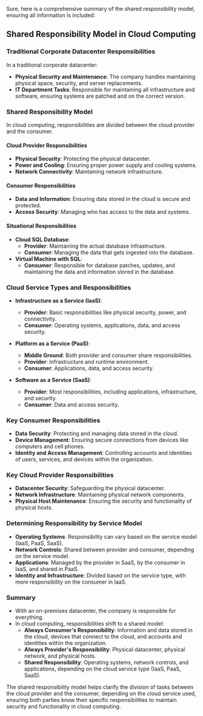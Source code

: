 Sure, here is a comprehensive summary of the shared responsibility model, ensuring all information is included:

## Shared Responsibility Model in Cloud Computing

### Traditional Corporate Datacenter Responsibilities
In a traditional corporate datacenter:
- **Physical Security and Maintenance**: The company handles maintaining physical space, security, and server replacements.
- **IT Department Tasks**: Responsible for maintaining all infrastructure and software, ensuring systems are patched and on the correct version.

### Shared Responsibility Model
In cloud computing, responsibilities are divided between the cloud provider and the consumer.

#### Cloud Provider Responsibilities
- **Physical Security**: Protecting the physical datacenter.
- **Power and Cooling**: Ensuring proper power supply and cooling systems.
- **Network Connectivity**: Maintaining network infrastructure.

#### Consumer Responsibilities
- **Data and Information**: Ensuring data stored in the cloud is secure and protected.
- **Access Security**: Managing who has access to the data and systems.

#### Situational Responsibilities
- **Cloud SQL Database**: 
  - **Provider**: Maintaining the actual database infrastructure.
  - **Consumer**: Managing the data that gets ingested into the database.
- **Virtual Machine with SQL**:
  - **Consumer**: Responsible for database patches, updates, and maintaining the data and information stored in the database.

### Cloud Service Types and Responsibilities
- **Infrastructure as a Service (IaaS)**:
  - **Provider**: Basic responsibilities like physical security, power, and connectivity.
  - **Consumer**: Operating systems, applications, data, and access security.

- **Platform as a Service (PaaS)**:
  - **Middle Ground**: Both provider and consumer share responsibilities.
  - **Provider**: Infrastructure and runtime environment.
  - **Consumer**: Applications, data, and access security.

- **Software as a Service (SaaS)**:
  - **Provider**: Most responsibilities, including applications, infrastructure, and security.
  - **Consumer**: Data and access security.

### Key Consumer Responsibilities
- **Data Security**: Protecting and managing data stored in the cloud.
- **Device Management**: Ensuring secure connections from devices like computers and cell phones.
- **Identity and Access Management**: Controlling accounts and identities of users, services, and devices within the organization.

### Key Cloud Provider Responsibilities
- **Datacenter Security**: Safeguarding the physical datacenter.
- **Network Infrastructure**: Maintaining physical network components.
- **Physical Host Maintenance**: Ensuring the security and functionality of physical hosts.

### Determining Responsibility by Service Model
- **Operating Systems**: Responsibility can vary based on the service model (IaaS, PaaS, SaaS).
- **Network Controls**: Shared between provider and consumer, depending on the service model.
- **Applications**: Managed by the provider in SaaS, by the consumer in IaaS, and shared in PaaS.
- **Identity and Infrastructure**: Divided based on the service type, with more responsibility on the consumer in IaaS.

### Summary
- With an on-premises datacenter, the company is responsible for everything.
- In cloud computing, responsibilities shift to a shared model:
  - **Always Consumer's Responsibility**: Information and data stored in the cloud, devices that connect to the cloud, and accounts and identities within the organization.
  - **Always Provider's Responsibility**: Physical datacenter, physical network, and physical hosts.
  - **Shared Responsibility**: Operating systems, network controls, and applications, depending on the cloud service type (IaaS, PaaS, SaaS).

The shared responsibility model helps clarify the division of tasks between the cloud provider and the consumer, depending on the cloud service used, ensuring both parties know their specific responsibilities to maintain security and functionality in cloud computing.
